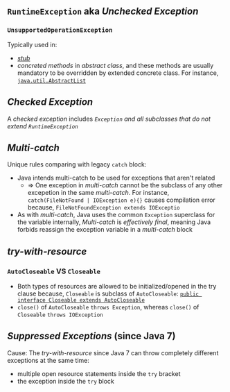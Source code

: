 ## `RuntimeException` aka *Unchecked Exception*
### `UnsupportedOperationException`
Typically used in:
* [*stub*](https://books.google.fi/books?id=mxZBPSjSEYUC&pg=PA308&redir_esc=y#v=onepage&q&f=false)
* *concreted methods* in *abstract class*, and these methods are usually mandatory to be overridden by extended concrete class. For instance, [`java.util.AbstractList`](http://grepcode.com/file/repository.grepcode.com/java/root/jdk/openjdk/8-b132/java/util/AbstractList.java)

## *Checked Exception*
A *checked exception* includes *`Exception` and all subclasses that do not extend `RuntimeException`*

## *Multi-catch*
Unique rules comparing with legacy `catch` block:
* Java intends multi-catch to be used for exceptions that aren't related 
	* => One exception in *multi-catch* cannot be the subclass of any other excepetion in the same *multi-catch*. For instance, `catch(FileNotFound | IOException e){}` causes compilation error because, `FileNotFoundException extends IOExceptio`
* As with *multi-catch*, Java uses the common `Exception` superclass for the variable internally, *Multi-catch* is *effectively final*, meaning Java forbids reassign the exception variable in a *multi-catch* block

## *try-with-resource*
### `AutoCloseable` VS `Closeable`
* Both types of resources are allowed to be initialized/opened in the try clause because, `Closeable` is subclass of `AutoCloseable`: [`public interface Closeable extends AutoCloseable`](https://docs.oracle.com/javase/8/docs/api/java/io/Closeable.html)
* `close()` of `AutoCloseable` `throws Exception`, whereas `close()` of `Closeable` `throws IOException`

## *Suppressed Exceptions* (since Java 7)
Cause: The *try-with-resource* since Java 7 can throw completely different exceptions at the same time:
* multiple open resource statements inside the `try` bracket
* the exception inside the `try` block
